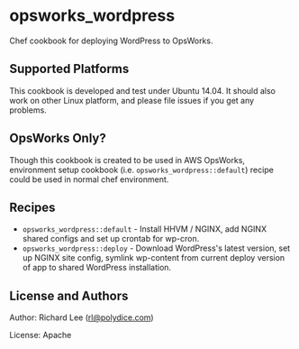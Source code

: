 # opsworks_wordpress

Chef cookbook for deploying WordPress to OpsWorks.

## Supported Platforms

This cookbook is developed and test under Ubuntu 14.04. It should also work on other Linux platform, and please file issues if you get any problems.

## OpsWorks Only?

Though this cookbook is created to be used in AWS OpsWorks, environment setup cookbook (i.e. `opsworks_wordpress::default`) recipe could be used in normal chef environment.

## Recipes

* `opsworks_wordpress::default` - Install HHVM / NGINX, add NGINX shared configs and set up crontab for wp-cron.
* `opsworks_wordpress::deploy` - Download WordPress's latest version, set up NGINX site config, symlink wp-content from current deploy version of app to shared WordPress installation.

## License and Authors

Author: Richard Lee (rl@polydice.com)

License: Apache